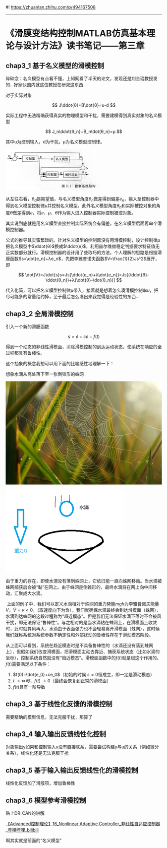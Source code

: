 #! https://zhuanlan.zhihu.com/p/494167508


---
# 《滑膜变结构控制MATLAB仿真基本理论与设计方法》读书笔记——第三章
## chap3_1 基于名义模型的滑模控制

碎碎念：名义模型有点看不懂，上知网看了半天的论文，发现还是刘金琨教授发的...好家伙国内就这位教授在研究这东西..

对于实际对象

$$
J\ddot{θ}+B\dot{θ}=u-d
$$

实际工程中无法精确获得真实的物理模型和干扰，需要建模得到真实对象的名义模型

$$
J_n\ddot{θ_n}+B_n\dot{θ_n}=μ
$$

其中u为控制输入，d为干扰，μ为名义模型控制律。

<img src="https://raw.githubusercontent.com/FIVE-CYCLE/Blog_pictures/main/202204062137913.jpg" alt="IMG_20220328_170441.jpg" style="zoom:30%;" />

从左往右看，$θ_d$是期望值，与名义模型角度$θ_n$做差得到偏差$e_n$，输入至控制器中得到名义模型控制律$μ$并控制名义模型。此外名义模型角度$θ_n$和实际被控对象的角度$θ$做差得到$e$，将$e、μ、θ$作为输入进入控制器实际控制被控对象。

其实说到底就是用名义模型直接控制实际系统会有偏差，在名义模型后面再串个滑模控制器。

公式的推导其实蛮繁琐的。针对名义模型的控制器没有用滑模控制，设计控制律$μ$把名义模型中$\ddot{θ}$换成$\ddot{e}$，利用赫尔维兹稳定判据要求特征值无正实数部分就行。滑模控制器的设计用了些取巧的方法，个人理解的思路是根据滑膜函数$s=\dot{e_n}+λe_n$，先把李雅普诺夫函数$V=\frac{1}{2}Js^2$展开，即

$$
\dot{V}=J\dot{s}s=Js[\ddot{e_n}+λ\dot{e_n}]=Js[(\ddot{θ}-\ddot{θ_n})+λ(\dot{θ}-\dot{θ_n})]
$$

代入化简，可以把名义模型控制律$μ$带入，接着就是想着怎么凑滑模控制率$u$，把尽可能多的常量给约掉，至于最后怎么凑出来我觉得是经验性的东西...

## chap3_2 全局滑模控制

引入一个新的滑膜函数

$$
s=\dot{e}+ce-f(t)
$$

得到一个动态的非线性滑模面，消除滑模控制的到达运动状态，使系统在响应的全过程都具有鲁棒性。

这个抽象的概念我想可以用下面的比喻感性地理解一下：

想象水滴从高处落下至一张倒锥形的蛛网

![Untitled](https://raw.githubusercontent.com/FIVE-CYCLE/Blog_pictures/main/202204062137915.png)

![Untitled](https://raw.githubusercontent.com/FIVE-CYCLE/Blog_pictures/main/202204062137916.png)

​		由于重力的存在，即使水滴没有落到蛛网上，它依旧能一直向蛛网移动。当水滴被蛛网捕获后会被“黏”在网上。由于蛛网是倒锥形的，最终水滴将在网上向中间移动，汇聚成大水滴。

​		上面的例子中，我们可以定义水滴相对于蛛网的重力势能$mgh$为李雅普诺夫能量$V$，$\dot{V}=v<0$，（取速度向下为负），我们就确保水滴最终会到达滑模面（蛛网），水滴到达蛛网的这段过程称为“趋近模态”。但是我们无法保证水滴下落时不会被风干扰，即无法保证“鲁棒性”。与之相对的是当水滴粘在蛛网上，在滑模面上收敛时，此时就算风再大，水滴由于表面张力也不会轻易离开滑模面（蛛网），这时候我们就称系统对系统参数不确定性和外部扰动的鲁棒性存在于滑动模态阶段。

​		从上面可以看到，系统在趋近模态时是不具备鲁棒性的（水滴还没有落到蛛网上），但假如我们改变滑模面，把滑模面主动去靠近、捕获系统状态（比如水滴的坐标），控制系统自然就没有“趋近模态”。滑模面函数中的$f(t)$就是起这个作用的。$f(t)$需要满足以下条件：

1. $f(0)=\dot{e_0}+ce_0$（初始的时候 $s=0$恒成立，即一定是滑动模态）
2. $t→∞时，f(t)→0$（最终会恢复到正常的滑模面）
3. $f(t)$具有一阶导数

## chap3_3 基于线性化反馈的滑模控制

需要精确的模型信息，无法克服干扰，那算了

## chap3_4 输入输出反馈线性化控制

对象输出y如果和控制输入u没有直接联系，需要尝试构建y与u的关系（例如微分关系），线性化还是无法克服干扰

## chap3_5 基于输入输出反馈线性化的滑模控制

线性化反馈加了滑膜项，增加鲁棒性

## chap3_6 模型参考滑模控制

贴上DR_CAN的讲解

[【Advanced控制理论】16_Nonlinear Adaptive Controller_非线性自适应控制器_哔哩哔哩_bilibili](https://www.bilibili.com/video/BV1yW411u7qv?spm_id_from=333.999.0.0)

啊其实就是前面的“名义模型”

